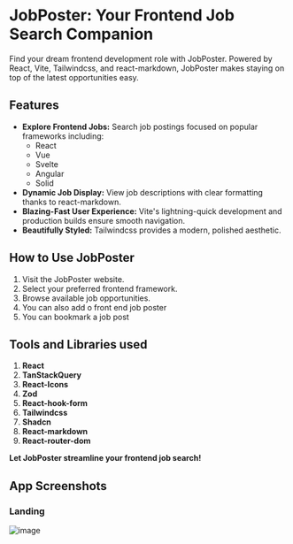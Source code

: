 # JobPoster: Your Frontend Job Search Companion

Find your dream frontend development role with JobPoster. Powered by React, Vite, Tailwindcss, and react-markdown, JobPoster makes staying on top of the latest opportunities easy.

## Features

- **Explore Frontend Jobs:** Search job postings focused on popular frameworks including:
  - React
  - Vue
  - Svelte
  - Angular
  - Solid
- **Dynamic Job Display:** View job descriptions with clear formatting thanks to react-markdown.
- **Blazing-Fast User Experience:** Vite's lightning-quick development and production builds ensure smooth navigation.
- **Beautifully Styled:** Tailwindcss provides a modern, polished aesthetic.

## How to Use JobPoster

1. Visit the JobPoster website.
2. Select your preferred frontend framework.
3. Browse available job opportunities.
4. You can also add o front end job poster
5. You can bookmark a job post

## Tools and Libraries used
1. **React**
2. **TanStackQuery**
3. **React-Icons**
4. **Zod**
5. **React-hook-form**
6. **Tailwindcss**
7. **Shadcn**
8. **React-markdown**
9. **React-router-dom**

**Let JobPoster streamline your frontend job search!**

## App Screenshots
### Landing 
![image](https://drive.google.com/uc?export=view&id=19ksQRLCRUX_SuNufm6AsoJlBkhruaiCV)
